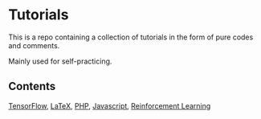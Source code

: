 # Tutorials

This is a repo containing a collection of tutorials in the form of pure codes and comments. 

Mainly used for self-practicing.

## Contents
[TensorFlow](https://github.com/txzhao/Tutorials/tree/master/tensorflow), [LaTeX](https://github.com/txzhao/Tutorials/tree/master/latex), [PHP](https://github.com/txzhao/Tutorials/tree/master/php), [Javascript](https://github.com/txzhao/Tutorials/tree/master/javascript), [Reinforcement Learning](https://github.com/txzhao/Tutorials/tree/master/reinforcement%20learning)

